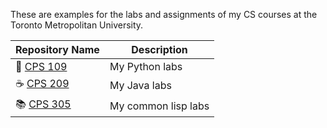 These are examples for the labs and assignments of my CS courses at  the Toronto Metropolitan University.

  | Repository Name | Description  |
  | ------ | ------ |
  | 🐍 [CPS 109](https://github.com/arifekrem/Labs/tree/main/CPS_109) | My Python labs |
  | ☕️ [CPS 209](https://github.com/arifekrem/Labs/tree/main/CPS%20209) | My Java labs |
  | 📚 [CPS 305](https://github.com/arifekrem/Labs/tree/main/CPS_305) | My common lisp labs |

